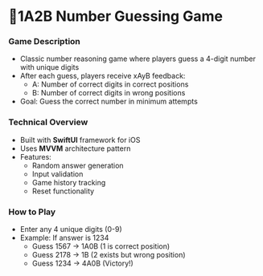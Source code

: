 # 🧃1A2B Number Guessing Game

### Game Description
* Classic number reasoning game where players guess a 4-digit number with unique digits
* After each guess, players receive xAyB feedback:
  - A: Number of correct digits in correct positions
  - B: Number of correct digits in wrong positions
* Goal: Guess the correct number in minimum attempts

### Technical Overview
* Built with **SwiftUI** framework for iOS
* Uses **MVVM** architecture pattern
* Features:
  - Random answer generation
  - Input validation
  - Game history tracking
  - Reset functionality

### How to Play
* Enter any 4 unique digits (0-9)
* Example: If answer is 1234
  - Guess 1567 → 1A0B (1 is correct position)
  - Guess 2178 → 1B (2 exists but wrong position)
  - Guess 1234 → 4A0B (Victory!)
